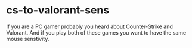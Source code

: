 # cs-to-valorant-sens
If you are a PC gamer probably you heard about Counter-Strike and Valorant.
And if you play both of these games you want to have the same mouse senstivity.
